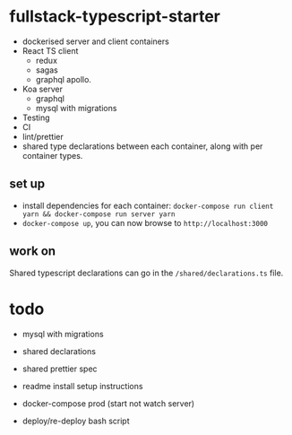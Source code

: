 # fullstack-typescript-starter

- dockerised server and client containers
- React TS client
	- redux
	- sagas
	- graphql apollo. 
- Koa server
	- graphql
	- mysql with migrations
- Testing
- CI
- lint/prettier
- shared type declarations between each container, along with per container types.

## set up

- install dependencies for each container: `docker-compose run client yarn && docker-compose run server yarn`
- `docker-compose up`, you can now browse to `http://localhost:3000`


## work on

Shared typescript declarations can go in the `/shared/declarations.ts` file.

# todo


- mysql with migrations
- shared declarations
- shared prettier spec

- readme install setup instructions
- docker-compose prod (start not watch server)
- deploy/re-deploy bash script
